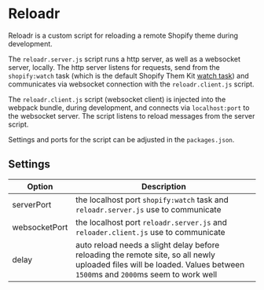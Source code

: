 # Reloadr

Reloadr is a custom script for reloading a remote Shopify theme during development.

The `reloadr.server.js` script runs a http server, as well as a websocket server, locally. The http server listens for requests, send from the `shopify:watch` task (which is the default Shopify Them Kit [watch task](https://shopify.github.io/themekit/commands#watch)) and communicates via websocket connection with the `reloadr.client.js` script.

The `reloadr.client.js` script (websocket client) is injected into the webpack bundle, during development, and connects via `localhost:port` to the websocket server. The script listens to reload messages from the server script.

Settings and ports for the script can be adjusted in the `packages.json`.

## Settings
| Option | Description |
| - | - |
| serverPort | the localhost port `shopify:watch` task and `reloadr.server.js` use to communicate |
| websocketPort | the localhost port `reloadr.server.js` and `reloader.client.js` use to communicate |
| delay | auto reload needs a slight delay before reloading the remote site, so all newly uploaded files will be loaded. Values between `1500`ms and `2000`ms seem to work well |
